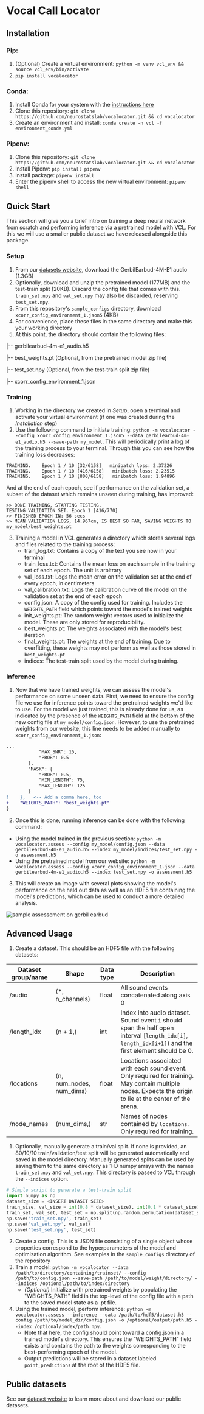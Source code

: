 # Vocal Call Locator

## Installation

### Pip:
1. (Optional) Create a virtual environment: `python -m venv vcl_env && source vcl_env/bin/activate`
2. `pip install vocalocator`

### Conda:
1. Install Conda for your system with the [instructions here](https://docs.anaconda.com/free/miniconda/#quick-command-line-install)
2. Clone this repository: `git clone https://github.com/neurostatslab/vocalocator.git && cd vocalocator`
3. Create an environment and install: `conda create -n vcl -f environment_conda.yml`

### Pipenv:
1. Clone this repository: `git clone https://github.com/neurostatslab/vocalocator.git && cd vocalocator`
2. Install Pipenv: `pip install pipenv`
3. Install package: `pipenv install`
4. Enter the pipenv shell to access the new virtual environment: `pipenv shell`


## Quick Start
This section will give you a brief intro on training a deep neural network from scratch and performing inference via a pretrained model with VCL. For this we will use a smaller public dataset we have released alongside this package.
### Setup
1. From our [datasets website](https://users.flatironinstitute.org/~atanelus/), download the GerbilEarbud-4M-E1 audio (1.3GB)
2. Optionally, download and unzip the pretrained model (177MB) and the test-train split (20KB). Discard the config file that comes with this. `train_set.npy` and `val_set.npy` may also be discarded, reserving `test_set.npy`.
3. From this repository's `sample_configs` directory, download `xcorr_config_environment_1.json5` (4KB)
4. For convenience, place these files in the same directory and make this your working directory
5. At this point, the directory should contain the following files:

|-- gerbilearbud-4m-e1_audio.h5

|-- best_weights.pt (Optional, from the pretrained model zip file)

|-- test_set.npy (Optional, from the test-train split zip file)

|-- xcorr_config_environment_1.json

### Training
1. Working in the directory we created in _Setup_, open a terminal and activate your virtual environment (if one was created during the _Installation_ step)
2. Use the following command to initiate training: `python -m vocalocator --config xcorr_config_environment_1.json5 --data gerbilearbud-4m-e1_audio.h5 --save-path my_model`. This will periodically print a log of the training process to your terminal. Through this you can see how the training loss decreases:
```
TRAINING. 	 Epoch 1 / 10 [32/6158]   minibatch loss: 2.37226
TRAINING. 	 Epoch 1 / 10 [416/6158]   minibatch loss: 2.23515
TRAINING. 	 Epoch 1 / 10 [800/6158]   minibatch loss: 1.94896
```
And at the end of each epoch, see if performance on the validation set, a subset of the dataset which remains unseen during training, has improved:
```
>> DONE TRAINING, STARTING TESTING.
TESTING VALIDATION SET. Epoch 1 [416/770]
>> FINISHED EPOCH IN: 56 secs
>> MEAN VALIDATION LOSS, 14.967cm, IS BEST SO FAR, SAVING WEIGHTS TO my_model/best_weights.pt
```
3. Training a model in VCL generates a directory which stores several logs and files related to the training process:
   * train_log.txt: Contains a copy of the text you see now in your terminal
   * train_loss.txt: Contains the mean loss on each sample in the training set of each epoch. The unit is arbitrary
   * val_loss.txt: Logs the mean error on the validation set at the end of every epoch, in centimeters
   * val_calibration.txt: Logs the calibration curve of the model on the validation set at the end of each epoch
   * config.json: A copy of the config used for training. Includes the `WEIGHTS_PATH` field which points toward the model's trained weights
   * init_weights.pt: The random weight vectors used to initialize the model. These are only stored for reproducibility.
   * best_weights.pt: The weights associated with the model's best iteration
   * final_weights.pt: The weights at the end of training. Due to overfitting, these weights may not perform as well as those stored in `best_weights.pt`
   * indices: The test-train split used by the model during training.
### Inference
1. Now that we have trained weights, we can assess the model's performance on some unseen data. First, we need to ensure the config file we use for inference points toward the pretrained weights we'd like to use. For the model we just trained, this is already done for us, as indicated by the presence of the `WEIGHTS_PATH` field at the bottom of the new config file at `my_model/config.json`. However, to use the pretrained weights from our website, this line needs to be added manually to `xcorr_config_environment_1.json`:
```diff
...
            "MAX_SNR": 15,
            "PROB": 0.5
        },
        "MASK": {
            "PROB": 0.5,
            "MIN_LENGTH": 75,
            "MAX_LENGTH": 125
        }
!    },   <-- Add a comma here, too
+    "WEIGHTS_PATH": "best_weights.pt"
}
```
2. Once this is done, running inference can be done with the following command:
  * Using the model trained in the previous section: `python -m vocalocator.assess --config my_model/config.json --data gerbilearbud-4m-e1_audio.h5 --index my_model/indices/test_set.npy -o assessment.h5`
  * Using the pretrained model from our website: `python -m vocalocator.assess --config xcorr_config_environment_1.json --data gerbilearbud-4m-e1_audio.h5 --index test_set.npy -o assessment.h5`
3. This will create an image with several plots showing the model's performance on the held out data as well as an HDF5 file containing the model's predictions, which can be used to conduct a more detailed analysis.

![sample assessement on gerbil earbud](https://users.flatironinstitute.org/~atanelus/res/sample_assessment.png)




## Advanced Usage
1. Create a dataset. This should be an HDF5 file with the following datasets:

| Dataset group/name | Shape             | Data type | Description                                                                                                                                    |
|--------------------|-------------------|-----------|------------------------------------------------------------------------------------------------------------------------------------------------|
| /audio     | (*, n_channels) | float     | All sound events concatenated along axis 0                                                                                                     |
| /length_idx        | (n + 1,)                  | int       | Index into audio dataset. Sound event `i` should span the half open interval [`length_idx[i]`, `length_idx[i+1]`) and the first element should be 0. |
| /locations         | (n, num_nodes, num_dims)  | float     | Locations associated with each sound event. Only required for training. May contain multiple nodes. Expects the origin to lie at the center of the arena.|
| /node_names        | (num_dims,)               | str       | Names of nodes contained by `locations`. Only required for training.                                                                                                                                                                                 |
1. Optionally, manually generate a train/val split. If none is provided, an 80/10/10 train/validation/test split will be generated automatically and saved in the model directory. Manually generated splits can be used by saving them to the same directory as 1-D numpy arrays with the names `train_set.npy` and `val_set.npy`. This directory is passed to VCL through the `--indices` option.
```python
# Simple script to generate a test-train split
import numpy as np
dataset_size = <INSERT DATASET SIZE>
train_size, val_size = int(0.8 * dataset_size), int(0.1 * dataset_size)
train_set, val_set, test_set = np.split(np.random.permutation(dataset_size), [train_size, train_size + val_size])
np.save('train_set.npy', train_set)
np.save('val_set.npy', val_set)
np.save('test_set.npy', test_set)
```
2. Create a config. This is a JSON file consisting of a single object whose properties correspond to the hyperparameters of the model and optimization algorithm. See examples in the `sample_configs` directory of the repository
3. Train a model: `python -m vocalocator --data /path/to/directory/containing/trainset/ --config /path/to/config.json --save-path /path/to/model/weight/directory/ --indices /optional/path/to/index/directory`
   *  _(Optional)_ Initialize with pretrained weights by populating the "WEIGHTS_PATH" field in the top-level of the config file with a path to the saved model state as a .pt file.
5. Using the trained model, perform inference: `python -m vocalocator.assess --inference --data /path/to/hdf5/dataset.h5 --config /path/to/model_dir/config.json -o /optional/output/path.h5 --index /optional/index/path.npy`.
   * Note that here, the config should point toward a config.json in a trained model's directory. This ensures the "WEIGHTS_PATH" field exists and contains the path to the weights corresponding to the best-performing epoch of the model.  
   * Output predictions will be stored in a dataset labeled `point_predictions` at the root of the HDF5 file.

## Public datasets
See our [dataset website](https://users.flatironinstitute.org/~atanelus/) to learn more about and download our public datasets.
